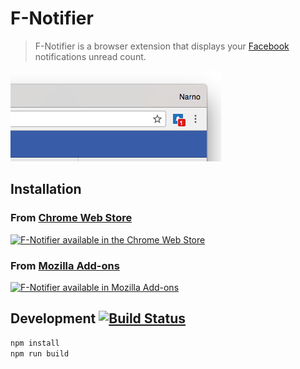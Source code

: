 # F-Notifier

> F-Notifier is a browser extension that displays your [Facebook](http://www.facebook.com) notifications unread count.

![F-Notifier screenshot](docs/screenshot.png "F-Notifier screenshot")

## Installation

### From [Chrome Web Store](https://chrome.google.com/webstore/detail/facebook-notifier/hnhcdhgekpmjjgdfimnigdeghjhicnea)
[![F-Notifier available in the Chrome Web Store](https://developer.chrome.com/webstore/images/ChromeWebStore_BadgeWBorder_v2_206x58.png)](https://chrome.google.com/webstore/detail/facebook-notifier/hnhcdhgekpmjjgdfimnigdeghjhicnea)

### From [Mozilla Add-ons](https://addons.mozilla.org/fr/firefox/addon/narno-facebook-notifier/)
[![F-Notifier available in Mozilla Add-ons](https://addons.cdn.mozilla.net/static/img/addons-buttons/AMO-button_1.png)](https://addons.mozilla.org/fr/firefox/addon/narno-facebook-notifier/)

## Development [![Build Status](https://www.travis-ci.org/Narno/Facebook-Notifier.svg?branch=master)](https://www.travis-ci.org/Narno/Facebook-Notifier)

```bash
npm install
npm run build
```
